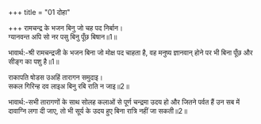 +++
title = "01 दोहा"

+++
रामचन्द्र के भजन बिनु जो चह पद निर्बान।  
ग्यानवन्त अपि सो नर पसु बिनु पूँछ बिषान॥1॥  

भावार्थ:-श्री रामचन्द्रजी के भजन बिना जो मोक्ष पद चाहता है, वह मनुष्य ज्ञानवान्‌ होने पर भी बिना पूँछ और सीङ्ग का पशु है॥1॥  

राकापति षोडस उअहिं तारागन समुदाइ।  
सकल गिरिन्ह दव लाइअ बिनु रबि राति न जाइ॥2॥  

भावार्थ:-सभी तारागणों के साथ सोलह कलाओं से पूर्ण चन्द्रमा उदय हो और जितने पर्वत हैं उन सब में दावाग्नि लगा दी जाए, तो भी सूर्य के उदय हुए बिना रात्रि नहीं जा सकती॥2॥  



<div class="audioEmbed"  caption="AIR-वाचनम्" src="https://archive
.org/download/rAmcharitmAnas-AIR/EPI-383.mp3"></div>
